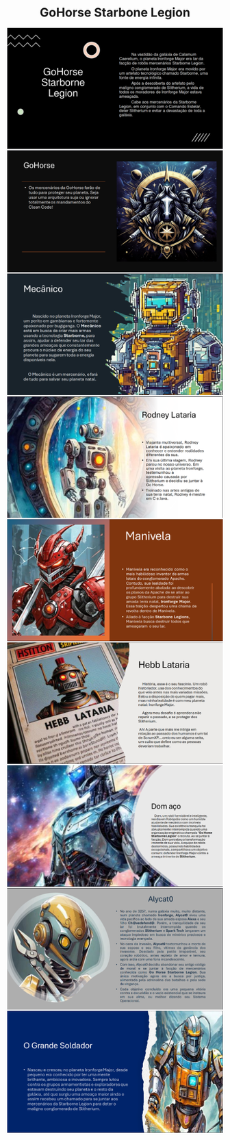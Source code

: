<center>

# GoHorse Starbone Legion

<img src="./../img/historia_img/parte1.png" alt="historia">
<img src="./../img/historia_img/goHistoria.png" alt="historia">
<img src="./../img/historia_img/mecanico.png" alt="historia">
<img src="./../img/historia_img/rodney.png" alt="historia">
<img src="./../img/historia_img/manivela.png" alt="historia">
<img src="./../img/historia_img/hebb.png" alt="historia">
<img src="./../img/historia_img/dom.png" alt="historia">
<img src="./../img/historia_img/alicate.png" alt="historia">
<img src="./../img/historia_img/soldador.png" alt="historia">


</center>



